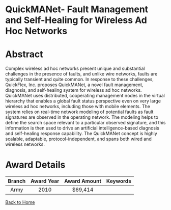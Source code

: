 
QuickMANet- Fault Management and Self-Healing for Wireless Ad Hoc Networks
==========================================================================

# Abstract


Complex wireless ad hoc networks present unique and substantial challenges in the presence of faults, and unlike wire networks, faults are typically transient and quite common. In response to these challenges, QuickFlex, Inc. proposes QuickMANet, a novel fault management, diagnosis, and self-healing system for wireless ad hoc networks. QuickMANet uses distributed, cooperating management nodes in the virtual hierarchy that enables a global fault status perspective even on very large wireless ad hoc networks, including those with mobile elements. The system relies on real-time network modeling of potential faults as fault signatures are observed in the operating network. The modeling helps to define the search space relevant to a particular observed signature, and this information is then used to drive an artificial intelligence-based diagnosis and self-healing response capability. The QuickMANet concept is highly scalable, adaptable, protocol-independent, and spans both wired and wireless networks.  

# Award Details

|Branch|Award Year|Award Amount|Keywords|
| :---: | :---: | :---: | :---: |
|Army|2010|$69,414||
  
  


[Back to Home](https://github.com/chrischow/dod_sbir_awards/CC/#982)